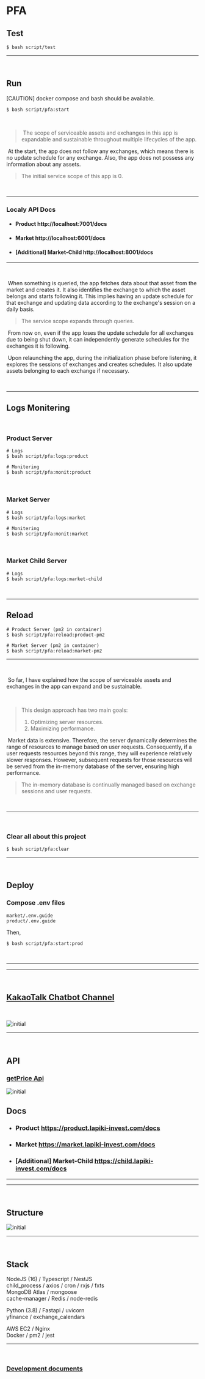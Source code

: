 # PFA
## Test
```shell
$ bash script/test
```
---

<br>

## Run
[CAUTION] docker compose and bash should be available.
```shell
$ bash script/pfa:start
```

<br>

>&nbsp;The scope of serviceable assets and exchanges in this app is expandable and sustainable throughout multiple lifecycles of the app.

&nbsp;At the start, the app does not follow any exchanges, which means there is no update schedule for any exchange. Also, the app does not possess any information about any assets.
>The initial service scope of this app is 0.

<br>

---
### Localy API Docs
- #### Product http://localhost:7001/docs
- #### Market http://localhost:6001/docs
- #### [Additional] Market-Child http://localhost:8001/docs
---
<br>

&nbsp;When something is queried, the app fetches data about that asset from the market and creates it. It also identifies the exchange to which the asset belongs and starts following it. This implies having an update schedule for that exchange and updating data according to the exchange's session on a daily basis.
>The service scope expands through queries.

&nbsp;From now on, even if the app loses the update schedule for all exchanges due to being shut down, it can independently generate schedules for the exchanges it is following.

&nbsp;Upon relaunching the app, during the initialization phase before listening, it explores the sessions of exchanges and creates schedules. It also update assets belonging to each exchange if necessary.

<br>

---
## Logs Monitering
<br>

### Product Server
```shell
# Logs
$ bash script/pfa:logs:product

# Monitering
$ bash script/pfa:monit:product
```
<br>

### Market Server
```shell
# Logs
$ bash script/pfa:logs:market

# Monitering
$ bash script/pfa:monit:market
```
<br>

### Market Child Server
```shell
# Logs
$ bash script/pfa:logs:market-child
```
<br>

---
## Reload
```shell
# Product Server (pm2 in container)
$ bash script/pfa:reload:product-pm2
```
```shell
# Market Server (pm2 in container)
$ bash script/pfa:reload:market-pm2
```
---
<br>

&nbsp;So far, I have explained how the scope of serviceable assets and exchanges in the app can expand and be sustainable.

<br>

>This design approach has two main goals:
>1. Optimizing server resources.
>2. Maximizing performance.

&nbsp;Market data is extensive. Therefore, the server dynamically determines the range of resources to manage based on user requests. Consequently, if a user requests resources beyond this range, they will experience relatively slower responses. However, subsequent requests for those resources will be served from the in-memory database of the server, ensuring high performance.
>The in-memory database is continually managed based on exchange sessions and user requests.

<br>

---

<br>

### Clear all about this project
```shell
$ bash script/pfa:clear
```

---

<br>

## Deploy
### Compose .env files
```
market/.env.guide
product/.env.guide
```
Then,
```shell
$ bash script/pfa:start:prod
```

<br>

---
---

<br>

## [KakaoTalk Chatbot Channel](http://pf.kakao.com/_jxbgxmxj)

<br>

![initial](https://storage.googleapis.com/odoldotol-image-store/ezgif.com-gif-maker.gif)

---

<br>

## API

### [getPrice Api](https://product.lapiki-invest.com/docs#/Development/DevController_getPrice)

![initial](https://storage.googleapis.com/odoldotol-image-store/ezgif.com-video-to-gif.gif)

## Docs
- ### Product https://product.lapiki-invest.com/docs

- ### Market https://market.lapiki-invest.com/docs
- ### [Additional] Market-Child https://child.lapiki-invest.com/docs

---
---

<br>

## Structure
![initial](https://storage.googleapis.com/odoldotol-image-store/Screen%20Shot%202023-06-22%20at%203.51.03%20AM.png)

---

<br>

## Stack
NodeJS (16) / Typescript / NestJS <br>
child_process / axios / cron / rxjs / fxts <br>
MongoDB Atlas / mongoose <br>
cache-manager / Redis / node-redis

Python (3.8) / Fastapi / uvicorn <br>
yfinance / exchange_calendars

AWS EC2 / Nginx <br>
Docker / pm2 / jest

---
<br>

### [Development documents](https://lygorithm.notion.site/PFA-LAPIKI-29bb679db78345a7b9027b60f68da6fa)